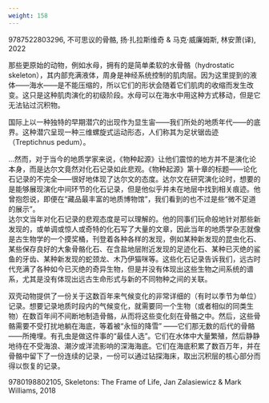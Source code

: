 ```yaml
---
weight: 158
---
```


9787522803296, 不可思议的骨骼, 扬·扎拉斯维奇 & 马克·威廉姆斯, 林安萧(译), 2022

那些更原始的动物，例如水母，拥有的是简单柔软的水骨骼（hydrostatic skeleton），其内部充满液体，周身是神经系统控制的肌肉层。因为这里提到的液体——海水——是不能压缩的，所以它们的形状会随着它们肌肉的收缩而发生改变。这只是这种肌肉演化的初级阶段。水母可以在海水中用这种方式移动，但是它无法钻过沉积物。

国际上以一种独特的早期潜穴的出现作为显生宙——我们所处的地质年代——的底界。这种潜穴呈现一种三维螺旋式运动形态，人们称其为足状锯齿迹（Treptichnus pedum）。

…然而，对于当今的地质学家来说，《物种起源》让他们震惊的地方并不是演化论本身，而是达尔文竟然对化石记录如此悲观。《物种起源》第十章的标题——论化石记录的不完全——很好地体现了达尔文的态度。达尔文在研究演化论时，想要的是能够展现演化中间环节的化石记录，但是他似乎并未在地层中找到相关痕迹。他曾抱怨说，即便在“藏品最丰富的地质博物馆”，我们看到的也不过是些“微不足道的展示”。  
达尔文当年对化石记录的悲观态度是可以理解的。他的同事们玩命般地针对那些新发现的，或单调或惊人或奇特的化石写了大量的文章，因此当年的地质学杂志就像是古生物学的一个摸奖桶，刊登着各种各样的发现，例如某种新发现的昆虫化石、某些保存良好的大象骨骼化石、在含盐地层附近发现的足迹化石、某种已灭绝的鲨鱼的牙齿、某种新发现的蛇颈龙、木乃伊猫咪等。这些化石记录告诉我们，远古时代充满了各种如今已灭绝的奇异生物，但是并没有体现出这些生物之间系统的谱系，尤其是没有体现出远古生命形式与新的不同物种之间的关联。

双壳动物提供了一份关于这数百年来气候变化的非常详细的（有时以季节为单位）记录。想要记录地质时段内的气候变化，就需要同一个生物（或者相似的同类生物）在数百年间不间断地制造骨骼，从而将这些变化刻在骨骼之中。然后，这些骨骼需要不受打扰地躺在海底，等着被“永恒的降雪” ——它们那无数的后代的骨骼——所掩埋。有孔虫是做这件事的“最佳人选”。它们在水体中大量繁殖，然后静静地待在不受海浪、潮汐或洋流影响的深海海底。它们在海底积累了数百万年，并在骨骼中留下了一份连续的记录，一份可以通过钻探海床，取出沉积层的核心部分而得以恢复的记录。

9780198802105, Skeletons: The Frame of Life, Jan Zalasiewicz & Mark Williams, 2018